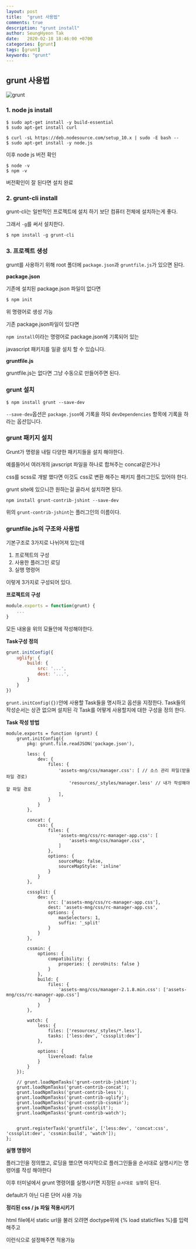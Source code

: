 ```yaml
---
layout: post
title:  "grunt 사용법"
comments: true
description: "grunt install"
author: SeungHyeon Tak
date:   2020-02-18 18:46:00 +0700
categories: [grunt]
tags: [grunt]
keywords: "grunt"
---
```

## grunt 사용법

![grunt](https://user-images.githubusercontent.com/46446165/74724297-678f7300-527f-11ea-8861-908fb0bf01e4.jpg)


### 1. node js install

```!bash
$ sudo apt-get install -y build-essential
$ sudo apt-get install curl
```

```!bash
$ curl -sL https://deb.nodesource.com/setup_10.x | sudo -E bash --
$ sudo apt-get install -y node.js
```

이후 node js 버전 확인

```!bash
$ node -v
$ npm -v
```

버전확인이 잘 된다면 설치 완료

### 2. grunt-cli install

grunt-cli는 일반적인 프로젝트에 설치 하기 보단 컴퓨터 전체에 설치하는게 좋다.

그래서 `-g`를 써서 설치한다.

```!bash
$ npm install -g grunt-cli
```

### 3. 프로젝트 생성

grunt를 사용하기 위해 root 폴더에 `package.json`과 `gruntfile.js`가 있으면 된다.

**package.json**

기존에 설치된 package.json 파일이 없다면

```python
$ npm init
```

위 명령어로 생성 가능

기존 package.json파일이 있다면

`npm install`이라는 명령어로 package.json에 기록되어 있는 

javascript 패키지를 일괄 설치 할 수 있습니다.

**gruntfile.js**

gruntfile.js는 없다면 그냥 수동으로 만들어주면 된다.

### grunt 설치

```!bash
$ npm install grunt --save-dev
```

`--save-dev`옵션은 `package.json`에 기록을 하되 `devDependencies` 항목에 기록을 하라는 옵션입니다.

### grunt 패키지 설치

Grunt가 명령을 내릴 다양한 패키지들을 설치 해야한다.

예를들어서 여러개의 javscript 파일을 하나로 합쳐주는 concat같은거나

css를 scss로 개발 했다면 이것도 css로 변환 해주는 패키지 플러그인도 있어야 한다.

grunt site에 있으니깐 원하는걸 골라서 설치하면 된다.

```!bash
npm install grunt-contrib-jshint --save-dev
```

위의 `grunt-contrib-jshint`는 플러그인의 이름이다.

### gruntfile.js의 구조와 사용법

기본구조로 3가지로 나뉘어져 있는데

1. 프로젝트의 구성
2. 사용한 플러그인 로딩
3. 실행 명령어

이렇게 3가지로 구성되어 있다.

**프로젝트의 구성**

```javascript
module.exports = function(grunt) {
	...
}
```

모든 내용을 위의 모듈안에 작성해야한다.

**Task구성 정의**

```javascript
grunt.initConfig({
	uglify: {
		build: {
			src: '...',
			dest: '...',
		}
	}
})
```

`grunt.initConfig({})`안에 사용할 Task들을 명시하고 옵션을 지정한다. Task들의 작성순서는 상관 없으며 설치된 각 Task를 어떻게 사용할지에 대한 구성을 정의 한다.

**Task 작성 방법**

```javscript
module.exports = function (grunt) {
    grunt.initConfig({
        pkg: grunt.file.readJSON('package.json'),

        less: {
            dev: {
                files: {
                    'assets-mng/css/manager.css': [ // 소스 관리 파일(받을파일 경로)
                        'resources/_styles/manager.less' // 내가 작성해야할 파일 경로
                    ],
                }
            }
        },

        concat: {
            css: {
                files: {
                    'assets-mng/css/rc-manager-app.css': [
                        'assets-mng/css/manager.css',
                    ]
                },
                options: {
                    sourceMap: false,
                    sourceMapStyle: 'inline'
                }
            }
        },

        csssplit: {
            dev: {
                src: ['assets-mng/css/rc-manager-app.css'],
                dest: 'assets-mng/css/rc-manager-app.css',
                options: {
                    maxSelectors: 1,
                    suffix: '_split'
                }
            }
        },

        cssmin: {
            options: {
                compatibility: {
                    properies: { zeroUnits: false }
                }
            },
            build: {
                files: {
                    'assets-mng/css/manager-2.1.8.min.css': ['assets-mng/css/rc-manager-app.css']
                }
            }
        },

        watch: {
            less: {
                files: ['resources/_styles/*.less'],
                tasks: ['less:dev', 'csssplit:dev']
            },

            options: {
                livereload: false
            }
        }
    });

    // grunt.loadNpmTasks('grunt-contrib-jshint');
    grunt.loadNpmTasks('grunt-contrib-concat');
    grunt.loadNpmTasks('grunt-contrib-less');
    grunt.loadNpmTasks('grunt-contrib-uglify');
    grunt.loadNpmTasks('grunt-contrib-cssmin');
    grunt.loadNpmTasks('grunt-csssplit');
    grunt.loadNpmTasks('grunt-contrib-watch');


    grunt.registerTask('gruntfile', ['less:dev', 'concat:css', 'csssplit:dev', 'cssmin:build', 'watch']);
};

```

**실행 명령어**

플러그인을 정의했고, 로딩을 했으면 마지막으로 플러그인들을 순서대로 실행시키는 명령어를 작성 해야한다

이후 터미널에서 grunt 명령어를 실행시키면 지정된 `순서대로 실행`이 된다.

default가 아닌 다른 단어 사용 가능


**정리된 css / js 파일 적용시키기**

html file에서 static url을 불러 오려면 doctype위에 {% load staticfiles %}를 입력해주고

<link rel=’stylesheet’ type=’text/css’ href=”{% static ‘css/manager.css’ %}”>
이런식으로 설정해주면 적용가능
